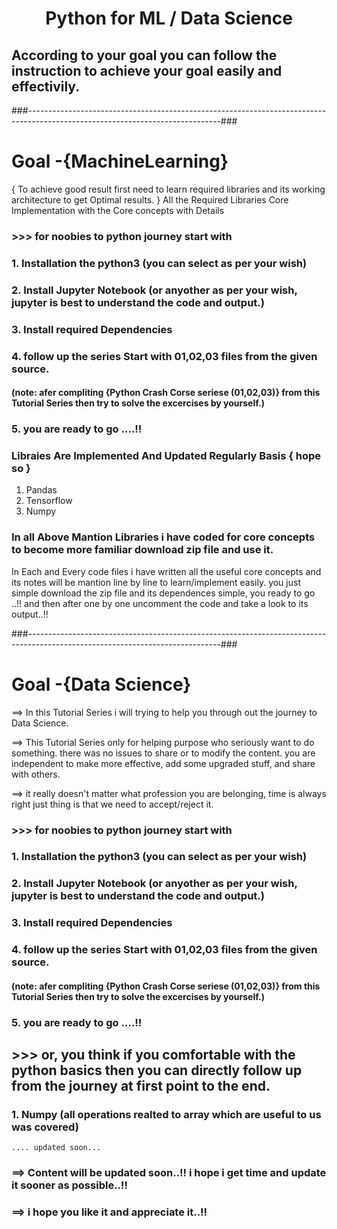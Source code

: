 # <center> Python for  ML / Data Science</center>
## According to your goal you can follow the instruction to achieve your goal easily and effectivily.
###------------------------------------------------------------------------------------------------------------------------------###
# Goal -{MachineLearning}
{ To achieve good result first need to learn required libraries and its working architecture to get Optimal results. }
All the Required Libraries Core Implementation with the Core concepts with Details

### >>> for noobies to python journey start with 
### 1. Installation the python3 (you can select as per your wish)
### 2. Install Jupyter Notebook (or anyother as per your wish, jupyter is best to understand the code and output.)
### 3. Install required Dependencies 
### 4. follow up the series Start with 01,02,03 files from the given source.
#### (note: afer compliting {Python Crash Corse seriese (01,02,03)} from this Tutorial Series then try to solve the excercises by yourself.)
### 5. you are ready to go ....!!

### Libraies Are Implemented And Updated Regularly Basis { hope so }
 1. Pandas
 2. Tensorflow
 3. Numpy 

### In all Above Mantion Libraries i have coded for core concepts to become more familiar download zip file and use it.
In Each and Every code files i have written all the useful core concepts and its notes will be mantion line by line to learn/implement easily.
you just simple download the zip file and its dependences simple, you ready to go ..!!
and then after one by one uncomment the code and take a look to its output..!!
  
###------------------------------------------------------------------------------------------------------------------------------###                                            
# Goal -{Data Science}
==> In this Tutorial Series  i will trying to help you through out the journey to Data Science. 

==> This Tutorial Series only for helping purpose who seriously want to do something. there was no issues to share or to modify the content. you are independent to make more effective, add some upgraded stuff, and share with others.

==> it really doesn't matter what profession you are belonging, time is always right just thing is that we need to accept/reject it.
    
### >>> for noobies to python journey start with 
### 1. Installation the python3 (you can select as per your wish)
### 2. Install Jupyter Notebook (or anyother as per your wish, jupyter is best to understand the code and output.)
### 3. Install required Dependencies 
### 4. follow up the series Start with 01,02,03 files from the given source.
#### (note: afer compliting {Python Crash Corse seriese (01,02,03)} from this Tutorial Series then try to solve the excercises by yourself.)
### 5. you are ready to go ....!!
    
    
## >>> or, you think if you comfortable with the python basics then you can directly follow up from the journey at first point to the end.
### 1. Numpy (all operations realted to array which are useful to us was covered)
    .... updated soon...    
    

### ==> Content will be updated soon..!! i hope i get time and update it sooner as possible..!!

### ==> i hope you like it and appreciate it..!!

